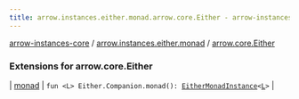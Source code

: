 ```yaml
---
title: arrow.instances.either.monad.arrow.core.Either - arrow-instances-core
---
```


[arrow-instances-core](../../index.html) / [arrow.instances.either.monad](../index.html) / [arrow.core.Either](./index.html)

### Extensions for arrow.core.Either

| [monad](monad.html) | `fun <L> Either.Companion.monad(): `[`EitherMonadInstance`](../../arrow.instances/-either-monad-instance/index.html)`<`[`L`](monad.html#L)`>` |


